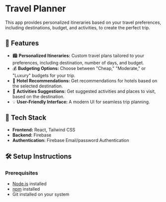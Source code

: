 # Travel Planner

This app provides personalized itineraries based on your travel preferences, including destinations, budget, and activities, to create the perfect trip.

## 🚀 Features

- 🏙️ **Personalized Itineraries:** Custom travel plans tailored to your preferences, including destination, number of days, and budget.
- 💰 **Budgeting Options:** Choose between "Cheap," "Moderate," or "Luxury" budgets for your trip.
- 🏨 **Hotel Recommendations:** Get recommendations for hotels based on the selected destination.
- 🎯 **Activities Suggestions:** Get suggested activities and places to visit, based on the destination.
- 💡 **User-Friendly Interface:** A modern UI for seamless trip planning.

## 🔧 Tech Stack

- **Frontend:** React, Tailwind CSS
- **Backend:** Firebase
- **Authentication:** Firebase Email/password Authentication

## 🛠️ Setup Instructions

### Prerequisites

- [Node.js](https://nodejs.org/en/) installed
- [npm](https://www.npmjs.com/) installed
- Git installed on your system


